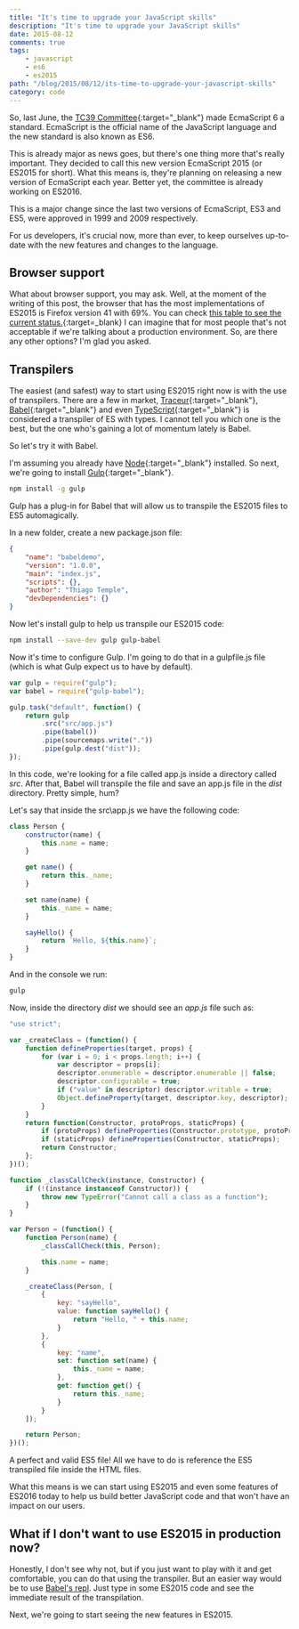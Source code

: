 ```yaml
---
title: "It's time to upgrade your JavaScript skills"
description: "It's time to upgrade your JavaScript skills"
date: 2015-08-12
comments: true
tags:
    - javascript
    - es6
    - es2015
path: "/blog/2015/08/12/its-time-to-upgrade-your-javascript-skills"
category: code
---
```


So, last June, the [TC39 Committee](http://www.ecma-international.org/memento/TC39.htm){:target="\_blank"} made EcmaScript 6 a standard. EcmaScript is the official name of the JavaScript language and the new standard is also known as ES6.

This is already major as news goes, but there's one thing more that's really important. They decided to call this new version EcmaScript 2015 (or ES2015 for short). What this means is, they're planning on releasing a new version of EcmaScript each year. Better yet, the committee is already working on ES2016.

This is a major change since the last two versions of EcmaScript, ES3 and ES5, were approved in 1999 and 2009 respectively.

For us developers, it's crucial now, more than ever, to keep ourselves up-to-date with the new features and changes to the language.

## Browser support

What about browser support, you may ask. Well, at the moment of the writing of this post, the browser that has the most implementations of ES2015 is Firefox version 41 with 69%. You can check [this table to see the current status.](http://kangax.github.io/compat-table/es6/){:target=\_blank} I can imagine that for most people that's not acceptable if we're talking about a production environment. So, are there any other options? I'm glad you asked.

## Transpilers

The easiest (and safest) way to start using ES2015 right now is with the use of transpilers. There are a few in market, [Traceur](https://github.com/google/traceur-compiler){:target="\_blank"}, [Babel](https://babeljs.io/){:target="\_blank"} and even [TypeScript](http://www.typescriptlang.org/){:target="\_blank"} is considered a transpiler of ES with types. I cannot tell you which one is the best, but the one who's gaining a lot of momentum lately is Babel.

So let's try it with Babel.

I'm assuming you already have [Node](https://nodejs.org/){:target="\_blank"} installed. So next, we're going to install [Gulp](http://gulpjs.com/){:target="\_blank"}.

```bash
npm install -g gulp
```

Gulp has a plug-in for Babel that will allow us to transpile the ES2015 files to ES5 automagically.

In a new folder, create a new package.json file:

```json
{
    "name": "babeldemo",
    "version": "1.0.0",
    "main": "index.js",
    "scripts": {},
    "author": "Thiago Temple",
    "devDependencies": {}
}
```

Now let's install gulp to help us transpile our ES2015 code:

```bash
npm install --save-dev gulp gulp-babel
```

Now it's time to configure Gulp. I'm going to do that in a gulpfile.js file (which is what Gulp expect us to have by default).

```javascript
var gulp = require("gulp");
var babel = require("gulp-babel");

gulp.task("default", function() {
    return gulp
        .src("src/app.js")
        .pipe(babel())
        .pipe(sourcemaps.write("."))
        .pipe(gulp.dest("dist"));
});
```

In this code, we're looking for a file called app.js inside a directory called _src_. After that, Babel will transpile the file and save an app.js file in the _dist_ directory. Pretty simple, hum?

Let's say that inside the src\app.js we have the following code:

```javascript
class Person {
    constructor(name) {
        this.name = name;
    }

    get name() {
        return this._name;
    }

    set name(name) {
        this._name = name;
    }

    sayHello() {
        return `Hello, ${this.name}`;
    }
}
```

And in the console we run:

```bash
gulp
```

Now, inside the directory _dist_ we should see an _app.js_ file such as:

```javascript
"use strict";

var _createClass = (function() {
    function defineProperties(target, props) {
        for (var i = 0; i < props.length; i++) {
            var descriptor = props[i];
            descriptor.enumerable = descriptor.enumerable || false;
            descriptor.configurable = true;
            if ("value" in descriptor) descriptor.writable = true;
            Object.defineProperty(target, descriptor.key, descriptor);
        }
    }
    return function(Constructor, protoProps, staticProps) {
        if (protoProps) defineProperties(Constructor.prototype, protoProps);
        if (staticProps) defineProperties(Constructor, staticProps);
        return Constructor;
    };
})();

function _classCallCheck(instance, Constructor) {
    if (!(instance instanceof Constructor)) {
        throw new TypeError("Cannot call a class as a function");
    }
}

var Person = (function() {
    function Person(name) {
        _classCallCheck(this, Person);

        this.name = name;
    }

    _createClass(Person, [
        {
            key: "sayHello",
            value: function sayHello() {
                return "Hello, " + this.name;
            }
        },
        {
            key: "name",
            set: function set(name) {
                this._name = name;
            },
            get: function get() {
                return this._name;
            }
        }
    ]);

    return Person;
})();
```

A perfect and valid ES5 file! All we have to do is reference the ES5 transpiled file inside the HTML files.

What this means is we can start using ES2015 and even some features of ES2016 today to help us build better JavaScript code and that won't have an impact on our users.

## What if I don't want to use ES2015 in production now?

Honestly, I don't see why not, but if you just want to play with it and get comfortable, you can do that using the transpiler. But an easier way would be to use [Babel's repl](https://babeljs.io/repl/). Just type in some ES2015 code and see the immediate result of the transpilation.

Next, we're going to start seeing the new features in ES2015.
